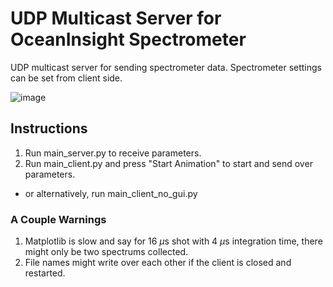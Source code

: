 # UDP Multicast Server for OceanInsight Spectrometer
UDP multicast server for sending spectrometer data. Spectrometer settings can be set from client side.

![image](https://user-images.githubusercontent.com/60586957/152635600-66e31da5-2bba-4239-b36f-e73af1b37fea.png)


## Instructions
1. Run main_server.py to receive parameters.
2. Run main_client.py and press "Start Animation" to start and send over parameters.
- or alternatively, run main_client_no_gui.py

### A Couple Warnings
1. Matplotlib is slow and say for 16 $\mu$s shot with 4 $\mu$s integration time, there might only be two spectrums collected.
2. File names might write over each other if the client is closed and restarted.
